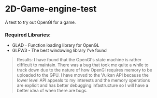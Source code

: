 # 2D-Game-engine-test
A test to try out OpenGl for a game.

### Required Libraries:
* GLAD - Function loading library for OpenGL
* GLFW3 - The best windowing library I've found

>Results: I have found that the OpenGl's state machine is rather difficult to maintain. There was a bug that took me 
quite a while to track down due to the nature of how OpenGl requires memory to be uploaded to the GPU. I have moved
to the Vulkan API because the lower level API appeals to my interests and the memory operations are explicit and has
better debugging infastructure so I will have a better idea of when there are bugs.
